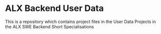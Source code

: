 # ALX Backend User Data

This is a repository which contains project files in the User Data Projects in the ALX SWE Backend Short Specialisations
